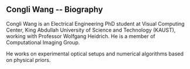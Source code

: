 ## Congli Wang -- Biography

Congli Wang is an Electrical Engineering PhD student at Visual Computing Center, King Abdullah University of Science and Technology (KAUST), working with Professor Wolfgang Heidrich. He is a member of Computational Imaging Group.

He works on experimental optical setups and numerical algorithms based on physical priors.
